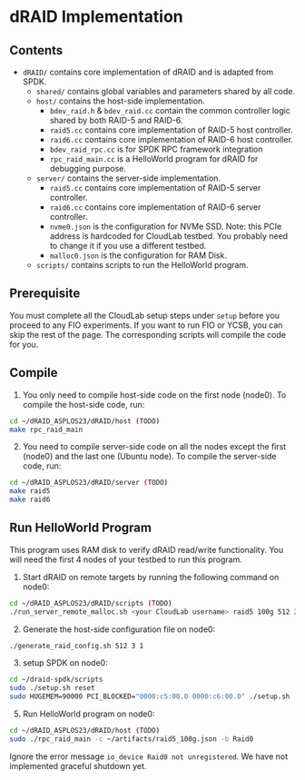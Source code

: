 # dRAID Implementation

## Contents

- `dRAID/` contains core implementation of dRAID and is adapted from SPDK.
  - `shared/` contains global variables and parameters shared by all code.
  - `host/` contains the host-side implementation.
    - `bdev_raid.h` & `bdev_raid.cc` contain the common controller logic shared by both RAID-5 and RAID-6.
    - `raid5.cc` contains core implementation of RAID-5 host controller.
    - `raid6.cc` contains core implementation of RAID-6 host controller.
    - `bdev_raid_rpc.cc` is for SPDK RPC framework integration
    - `rpc_raid_main.cc` is a HelloWorld program for dRAID for debugging purpose.
  - `server/` contains the server-side implementation.
    - `raid5.cc` contains core implementation of RAID-5 server controller.
    - `raid6.cc` contains core implementation of RAID-6 server controller.
    - `nvme0.json` is the configuration for NVMe SSD. Note: this PCIe address is hardcoded for CloudLab testbed. You probably need to change it if you use a different testbed.
    - `malloc0.json` is the configuration for RAM Disk.
  - `scripts/` contains scripts to run the HelloWorld program.

## Prerequisite

You must complete all the CloudLab setup steps under `setup` before you proceed to any FIO experiments.
If you want to run FIO or YCSB, you can skip the rest of the page. The corresponding scripts will compile the code for you.

## Compile

1. You only need to compile host-side code on the first node (node0). To compile the host-side code, run:
```Bash
cd ~/dRAID_ASPLOS23/dRAID/host (TODO)
make rpc_raid_main
```
2. You need to compile server-side code on all the nodes except the first (node0) and the last one (Ubuntu node). To compile the server-side code, run:
```Bash
cd ~/dRAID_ASPLOS23/dRAID/server (TODO)
make raid5
make raid6
```

## Run HelloWorld Program

This program uses RAM disk to verify dRAID read/write functionality. You will need the first 4 nodes of your testbed to run this program.

1. Start dRAID on remote targets by running the following command on node0:
```Bash
cd ~/dRAID_ASPLOS23/dRAID/scripts (TODO)
./run_server_remote_malloc.sh <your CloudLab username> raid5 100g 512 3 1 # enter yes when it prompts
```

2. Generate the host-side configuration file on node0:
```Bash
./generate_raid_config.sh 512 3 1
```
3. setup SPDK on node0:
```Bash
cd ~/draid-spdk/scripts
sudo ./setup.sh reset
sudo HUGEMEM=90000 PCI_BLOCKED="0000:c5:00.0 0000:c6:00.0" ./setup.sh
```

5. Run HelloWorld program on node0:
```Bash
cd ~/dRAID_ASPLOS23/dRAID/host (TODO)
sudo ./rpc_raid_main -c ~/artifacts/raid5_100g.json -b Raid0
```
Ignore the error message `io_device Raid0 not unregistered`. We have not implemented graceful shutdown yet.